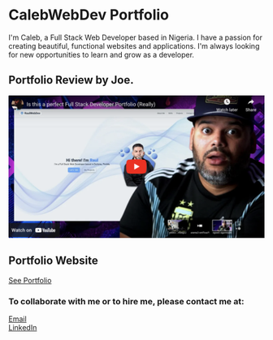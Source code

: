 # CalebWebDev Portfolio

I'm Caleb, a Full Stack Web Developer based in Nigeria. I have a passion for creating beautiful, functional websites and applications. I'm always looking for new opportunities to learn and grow as a developer.

## Portfolio Review by Joe.
[![BookMe YouTube](portfolio.png)](https://www.youtube.com/embed/wVpXwNtIJL0)

## Portfolio Website
[See Portfolio](https://Calebwebdev.com)

### To collaborate with me or to hire me, please contact me at:  
[Email](mailto:Calebadeoye639@gmail.com)  
[LinkedIn](https://www.linkedin.com/in/Caleb-jimenez-778b2a196/)